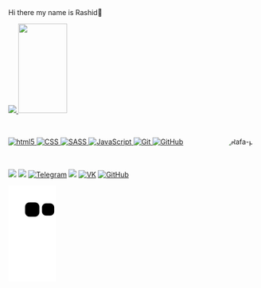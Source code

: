 ##  <br>
 Hi there my name is Rashid👋

<div>
  <a href="https://github.com/rashid-87">
  <img height="180px" src="https://github-readme-stats.vercel.app/api?username=rashid-87&show_icons=true&theme=dracula&include_all_commits=true&count_private=true"/>
    <img height="180px" width="44%" src="https://github-readme-stats.vercel.app/api/top-langs/?username=rashid-87&langs_count=7&theme=dracula"/>
</div>
  
##
  
<div> <br>
<img alt="html5" src="https://camo.githubusercontent.com/0c3a16a22ae058cfe38a06dc9ea16404cf006409262f547c9ccfa3ec8b30f71e/68747470733a2f2f696d672e736869656c64732e696f2f62616467652f2d48544d4c352d4533344632363f7374796c653d666c61742d737175617265266c6f676f3d68746d6c35266c6f676f436f6c6f723d7768697465" data-canonical-src="https://img.shields.io/badge/-HTML5-E34F26?style=flat-square&amp;logo=html5&amp;logoColor=white"  height="29" style="width: 50;">
<img src="https://camo.githubusercontent.com/2b49b2bf90302cbf8d066b13547d85bf09ecef2ed4274f82b6605d9a847eb286/68747470733a2f2f696d672e736869656c64732e696f2f62616467652f2d4353532d3333333f7374796c653d666f722d7468652d6261646765266c6f676f3d63737333266c6f676f436f6c6f723d626c7565" alt="CSS" data-canonical-src="https://img.shields.io/badge/-CSS-333?style=for-the-badge&amp;logo=css3&amp;logoColor=blue" height="30" width="100">
<img src="https://camo.githubusercontent.com/cfeaea98a9f65923317edbc557ecd2bb1117b59c21c8c357aa86299e44bf5a17/68747470733a2f2f696d672e736869656c64732e696f2f62616467652f2d534153532d3333333f7374796c653d666f722d7468652d6261646765266c6f676f3d53415353" alt="SASS" data-canonical-src="https://img.shields.io/badge/-SASS-333?style=for-the-badge&amp;logo=SASS" height="30" width="100">
<img src="https://camo.githubusercontent.com/dd6e432fef460b39933185c21109e73b9796354526b0f394a32e224147db78ae/68747470733a2f2f696d672e736869656c64732e696f2f62616467652f2d4a6176615363726970742d3333333f7374796c653d666f722d7468652d6261646765266c6f676f3d6a617661736372697074" alt="JavaScript" data-canonical-src="https://img.shields.io/badge/-JavaScript-333?style=for-the-badge&amp;logo=javascript" height="30" max-width="100%">
<img src="https://camo.githubusercontent.com/ecd61797542a3c4aadde178e2f6aac49f125c95f1d7249d6972304b91a4da8b8/68747470733a2f2f696d672e736869656c64732e696f2f62616467652f2d4769742d3333333f7374796c653d666f722d7468652d6261646765266c6f676f3d476974" alt="Git" data-canonical-src="https://img.shields.io/badge/-Git-333?style=for-the-badge&amp;logo=Git" height="30" width="100">
<img src="https://camo.githubusercontent.com/dbe1d254172d29511694c1a3b829b18b73a55e1a0465ead8a489476fe7c869bf/68747470733a2f2f696d672e736869656c64732e696f2f62616467652f2d4769744875622d3333333f7374796c653d666f722d7468652d6261646765266c6f676f3d476974487562" alt="GitHub" data-canonical-src="https://img.shields.io/badge/-GitHub-333?style=for-the-badge&amp;logo=GitHub" height="30" max-width="100%">
    <img align="right" alt="Rafa-pic" height="115" style="border-radius:100%;" style=for-the-badge&amp; src="https://s3.us-west-2.amazonaws.com/secure.notion-static.com/ca4fd0b1-0f5e-4aed-bd87-b5d3ae6fe110/emljB.gif?X-Amz-Algorithm=AWS4-HMAC-SHA256&amp;X-Amz-Content-Sha256=UNSIGNED-PAYLOAD&amp;X-Amz-Credential=AKIAT73L2G45EIPT3X45%2F20221218%2Fus-west-2%2Fs3%2Faws4_request&amp;X-Amz-Date=20221218T074732Z&amp;X-Amz-Expires=86400&amp;X-Amz-Signature=579e835542337086fda2a626a4bacd1ac3514dfcf32e613ada356583a478af87&amp;X-Amz-SignedHeaders=host&amp;x-id=GetObject">

</div>

  ##
  <br>
<div> 
  <a href="https://www.instagram.com/rashid_mamyrov/"><img src="https://img.shields.io/badge/-Instagram-%23E4405F?style=for-the-badge&logo=instagram&logoColor=white" target="_blank"></a>
 <a href="https://discord.com/channels/@me" target="_blank"><img src="https://img.shields.io/badge/Discord-7289DA?style=for-the-badge&logo=discord&logoColor=white" target="_blank"></a> 
 <a href="https://t.me/rashid_1987"><img src="https://camo.githubusercontent.com/32d301601badedb14ef7a1e56431bdc934779610de1561291873b6899e67d434/68747470733a2f2f696d672e736869656c64732e696f2f62616467652f2d54656c656772616d2d3333333f7374796c653d666f722d7468652d6261646765266c6f676f3d74656c656772616d266c6f676f436f6c6f723d323741304439" alt="Telegram" data-canonical-src="https://img.shields.io/badge/-Telegram-333?style=for-the-badge&amp;logo=telegram&amp;logoColor=27A0D9" style="max-width: 100%;"></a>
 <a href="https://www.facebook.com/profile.php?id=100010554607945" rel="nofollow"><img src="https://camo.githubusercontent.com/41f39a64ce9a6157ba73462c82b72c7314a96ae8b2e052efd487ddcd6a3f5602/68747470733a2f2f696d672e736869656c64732e696f2f62616467652f66616365626f6f6b2d2532333342353939382e7376673f267374796c653d666f722d7468652d6261646765266c6f676f3d66616365626f6f6b266c6f676f436f6c6f723d7768697465" data-canonical-src="https://img.shields.io/badge/facebook-%233B5998.svg?&amp;style=for-the-badge&amp;logo=facebook&amp;logoColor=white" style="max-width: 100%;"></a>
 <a href="https://vk.com/id331080270"><img src="https://camo.githubusercontent.com/acadedc5634bfdb4d3b5b3a8e6c832f7d261606040a38a7943298cdbd09b6a3c/68747470733a2f2f696d672e736869656c64732e696f2f62616467652f2d564b2d3333333f7374796c653d666f722d7468652d6261646765266c6f676f3d566b266c6f676f436f6c6f723d323741304439" alt="VK" data-canonical-src="https://img.shields.io/badge/-VK-333?style=for-the-badge&amp;logo=Vk&amp;logoColor=27A0D9" height="28" style="width: 80px;"></a>
 <a href="https://github.com/rashid-87"><img src="https://camo.githubusercontent.com/b256c04b53615f6e8d75481ea7b916143c83dbe2031e07dba72abbdcdff11721/68747470733a2f2f696d672e736869656c64732e696f2f62616467652f2d4769744875622d3333333f7374796c653d666f722d7468652d6261646765266c6f676f3d476974487562266c6f676f436f6c6f723d666666" alt="GitHub" data-canonical-src="https://img.shields.io/badge/-GitHub-333?style=for-the-badge&amp;logo=GitHub&amp;logoColor=fff" style="max-width: 100%;"></a>

 
  ![Snake animation](https://github.com/rafaballerini/rafaballerini/blob/output/github-contribution-grid-snake.svg)
 
</div>
